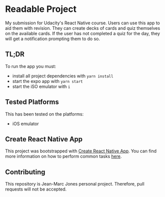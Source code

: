 # Readable Project

My submission for Udacity's React Native course. Users can use this app to aid them with revision. They can create decks of cards and quiz themselves on the available cards. If the user has not completed a quiz for the day, they will get a notification prompting them to do so.

## TL;DR

To run the app you must:

* install all project dependencies with `yarn install`
* start the expo app with `yarn start`
* start the iSO emulator with `i`

## Tested Platforms

This has been tested on the platforms:

* iOS emulator

## Create React Native App

This project was bootstrapped with [Create React Native App](https://github.com/react-community/create-react-native-app). You can find more information on how to perform common tasks [here](https://github.com/react-community/create-react-native-app/blob/master/react-native-scripts/template/README.md).

## Contributing

This repository is Jean-Marc Jones personal project. Therefore, pull requests will not be accepted.
